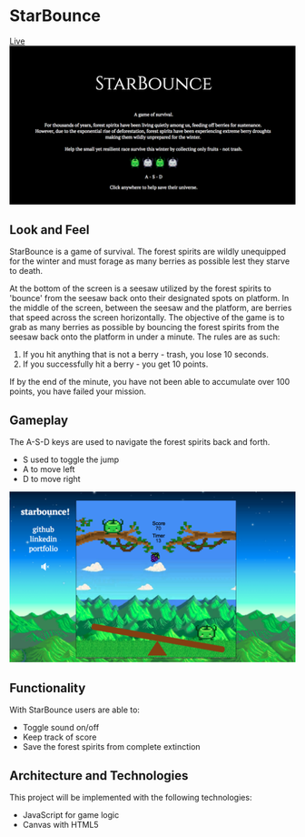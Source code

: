 # StarBounce

[Live](https://claireskim.com/StarBounce/)
![intro-page](assets/images/intropage.png)

## Look and Feel
StarBounce is a game of survival. The forest spirits are wildly unequipped for the winter and must forage as many berries as possible lest they starve to death.

At the bottom of the screen is a seesaw utilized by the forest spirits to 'bounce' from the seesaw back onto
their designated spots on platform. In the middle of the screen, between the seesaw and the platform, are berries that speed across
the screen horizontally. The objective of the game is to grab as many berries as possible by bouncing the forest spirits from the seesaw back onto
the platform in under a minute. The rules are as such:

1. If you hit anything that is not a berry - trash, you lose 10 seconds.
2. If you successfully hit a berry - you get 10 points.

If by the end of the minute, you have not been able to accumulate over 100 points, you have failed your mission.

## Gameplay
The A-S-D keys are used to navigate the forest spirits back and forth.

* S used to toggle the jump
* A to move left
* D to move right

![game-page](assets/images/gameplay.png)

## Functionality

With StarBounce users are able to:
* Toggle sound on/off
* Keep track of score
* Save the forest spirits from complete extinction

## Architecture and Technologies

This project will be implemented with the following technologies:

* JavaScript for game logic
* Canvas with HTML5

